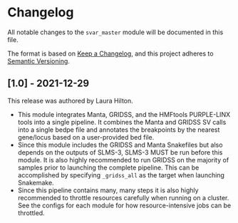 # Changelog

All notable changes to the `svar_master` module will be documented in this file.

The format is based on [Keep a Changelog](https://keepachangelog.com/en/1.0.0/),
and this project adheres to [Semantic Versioning](https://semver.org/spec/v2.0.0.html).

## [1.0] - 2021-12-29

This release was authored by Laura Hilton.

- This module integrates Manta, GRIDSS, and the HMFtools PURPLE-LINX tools into a single pipeline. It combines the Manta and GRIDSS SV calls into a single bedpe file and annotates the breakpoints by the nearest gene/locus based on a user-provided bed file. 
- Since this module includes the GRIDSS and Manta Snakefiles but also depends on the outputs of SLMS-3, SLMS-3 MUST be run before this module. It is also highly recommended to run GRIDSS on the majority of samples prior to launching the complete pipeline. This can be accomplished by specifying `_gridss_all` as the target when launching Snakemake.  
- Since this pipeline contains many, many steps it is also highly recommended to throttle resources carefully when running on a cluster. See the configs for each module for how resource-intensive jobs can be throttled. 
